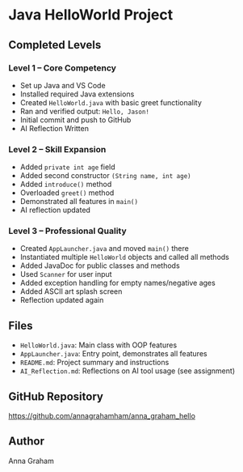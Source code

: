 # Java HelloWorld Project

## Completed Levels

### Level 1 – Core Competency
- Set up Java and VS Code
- Installed required Java extensions
- Created `HelloWorld.java` with basic greet functionality
- Ran and verified output: `Hello, Jason!`
- Initial commit and push to GitHub
- AI Reflection Written
### Level 2 – Skill Expansion
- Added `private int age` field
- Added second constructor `(String name, int age)`
- Added `introduce()` method
- Overloaded `greet()` method
- Demonstrated all features in `main()`
- AI reflection updated

### Level 3 – Professional Quality
- Created `AppLauncher.java` and moved `main()` there
- Instantiated multiple `HelloWorld` objects and called all methods
- Added JavaDoc for public classes and methods
- Used `Scanner` for user input
- Added exception handling for empty names/negative ages
- Added ASCII art splash screen
- Reflection updated again

## Files
- `HelloWorld.java`: Main class with OOP features
- `AppLauncher.java`: Entry point, demonstrates all features
- `README.md`: Project summary and instructions
- `AI_Reflection.md`: Reflections on AI tool usage (see assignment)

## GitHub Repository
https://github.com/annagrahamham/anna_graham_hello

## Author
Anna Graham
